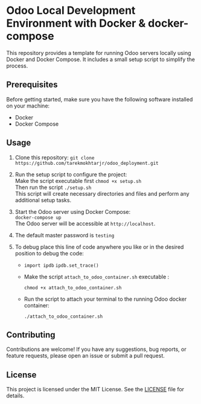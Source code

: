 # Odoo Local Development Environment with Docker & docker-compose

This repository provides a template for running Odoo servers locally using Docker and Docker Compose. It includes a small setup script to simplify the process.

## Prerequisites

Before getting started, make sure you have the following software installed on your machine:

- Docker
- Docker Compose

## Usage

1. Clone this repository:
   `git clone https://github.com/tarekmokhtarjr/odoo_deployment.git`

2. Run the setup script to configure the project:<br/>
   Make the script executable first `chmod +x setup.sh` <br/>
   Then run the script `./setup.sh` <br/>
   This script will create necessary directories and files and perform any additional setup tasks.

3. Start the Odoo server using Docker Compose:<br/>
   `docker-compose up`<br/>
   The Odoo server will be accessible at `http://localhost`.

4. The default master password is `testing`

5. To debug place this line of code anywhere you like or in the desired position to debug the code:
   
   - `import ipdb`
     `ipdb.set_trace()`
   
   - Make the script `attach_to_odoo_container.sh` executable :
     
     `chmod +x attach_to_odoo_container.sh`
   
   - Run the script to attach your terminal to the running Odoo docker container:
     
     `./attach_to_odoo_container.sh`

## Contributing

Contributions are welcome! If you have any suggestions, bug reports, or feature requests, please open an issue or submit a pull request.

## License

This project is licensed under the MIT License. See the [LICENSE](https://chat.openai.com/c/LICENSE) file for details.